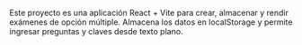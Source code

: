 <!-- Use this file to provide workspace-specific custom instructions to Copilot. For more details, visit https://code.visualstudio.com/docs/copilot/copilot-customization#_use-a-githubcopilotinstructionsmd-file -->

Este proyecto es una aplicación React + Vite para crear, almacenar y rendir exámenes de opción múltiple. Almacena los datos en localStorage y permite ingresar preguntas y claves desde texto plano.
